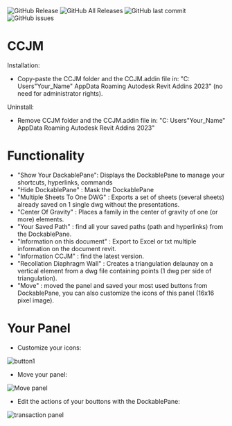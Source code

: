 ![GitHub Release](https://img.shields.io/github/v/release/98juju98/CCJM?include_prereleases&style=flat)
![GitHub All Releases](https://img.shields.io/github/downloads/98juju98/CCJM/total?style=flat)
![GitHub last commit](https://img.shields.io/github/last-commit/98juju98/CCJM?style=flat)
![GitHub issues](https://img.shields.io/github/issues/98juju98/CCJM?style=flat)

# CCJM
Installation: 
- Copy-paste the CCJM folder and the CCJM.addin file in: "C: Users"Your_Name" AppData Roaming Autodesk Revit Addins 2023" (no need for administrator rights).
  
Uninstall:
- Remove CCJM folder and the CCJM.addin file in: "C: Users"Your_Name" AppData Roaming Autodesk Revit Addins 2023"

# Functionality
- "Show Your DackablePane": Displays the DockablePane to manage your shortcuts, hyperlinks, commands
- "Hide DockablePane" : Mask the DockablePane
- "Multiple Sheets To One DWG" : Exports a set of sheets (several sheets) already saved on 1 single dwg without the presentations.
- "Center Of Gravity" : Places a family in the center of gravity of one (or more) elements.
- "Your Saved Path" : find all your saved paths (path and hyperlinks) from the DockablePane.
- "Information on this document" : Export to Excel or txt multiple information on the document revit.
- "Information CCJM" : find the latest version.
- "Recollation Diaphragm Wall" : Creates a triangulation delaunay on a vertical element from a dwg file containing points (1 dwg per side of triangulation).
- "Move" : moved the panel and saved your most used buttons from DockablePane, you can also customize the icons of this panel (16x16 pixel image).

# Your Panel
  
- Customize your icons:

![button1](https://github.com/user-attachments/assets/2976d138-f73f-4ee7-97fb-c28294647224)

- Move your panel:

![Move panel](https://github.com/user-attachments/assets/2f5e1042-0d3c-494e-bbef-959431285b0e)

- Edit the actions of your bouttons with the DockablePane:

![transaction  panel](https://github.com/user-attachments/assets/9bf6384b-02e2-413f-afe0-ed319363753f)
